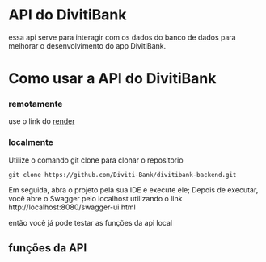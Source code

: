 # API do DivitiBank

essa api serve para interagir com os dados do banco de dados
para melhorar o desenvolvimento do app DivitiBank.

# Como usar a API do DivitiBank

### remotamente

use o link do [render](https://divitibank-backend.onrender.com)

### localmente

Utilize o comando git clone para clonar o repositorio
```gitBash
git clone https://github.com/Diviti-Bank/divitibank-backend.git
```
Em seguida, abra o projeto pela sua IDE e execute ele;
Depois de executar, você abre o Swagger pelo localhost utilizando o link http://localhost:8080/swagger-ui.html

então você já pode testar as funções da api local

## funções da API



